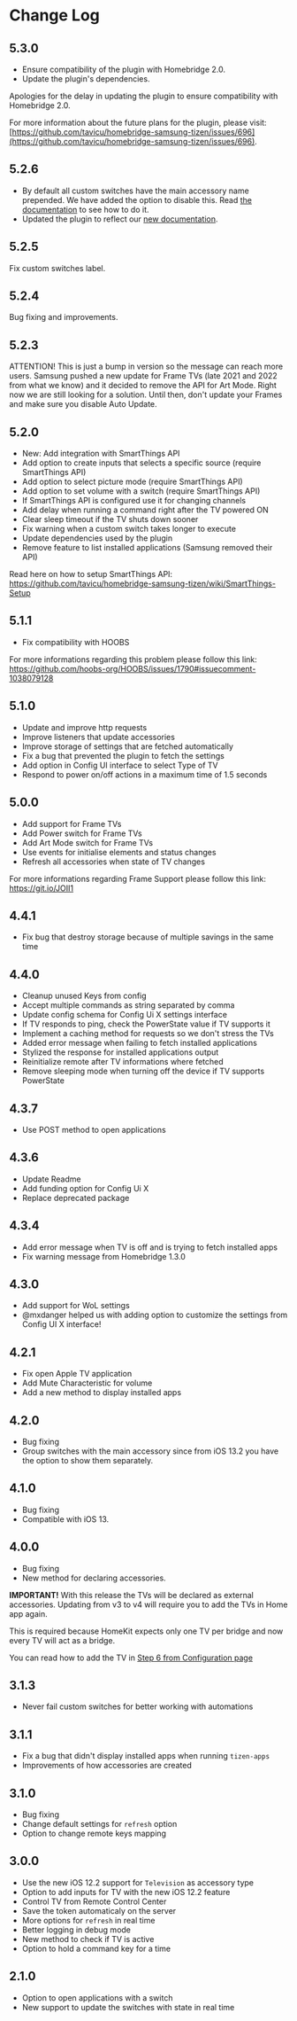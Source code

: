 # Change Log

## 5.3.0

* Ensure compatibility of the plugin with Homebridge 2.0.
* Update the plugin's dependencies.

Apologies for the delay in updating the plugin to ensure compatibility with Homebridge 2.0.

For more information about the future plans for the plugin, please visit: [https://github.com/tavicu/homebridge-samsung-tizen/issues/696](https://github.com/tavicu/homebridge-samsung-tizen/issues/696).

## 5.2.6

* By default all custom switches have the main accessory name prepended. We have added the option to disable this. Read [the documentation](https://tavicu.github.io/homebridge-samsung-tizen/configuration/device-settings.html#options) to see how to do it.
* Updated the plugin to reflect our [new documentation](https://tavicu.github.io/homebridge-samsung-tizen/).

## 5.2.5

Fix custom switches label.

## 5.2.4

Bug fixing and improvements.

## 5.2.3

ATTENTION! This is just a bump in version so the message can reach more users.
Samsung pushed a new update for Frame TVs (late 2021 and 2022 from what we know)
and it decided to remove the API for Art Mode.
Right now we are still looking for a solution.
Until then, don't update your Frames and make sure you disable Auto Update.

## 5.2.0

* New: Add integration with SmartThings API
* Add option to create inputs that selects a specific source (require SmartThings API)
* Add option to select picture mode (require SmartThings API)
* Add option to set volume with a switch (require SmartThings API)
* If SmartThings API is configured use it for changing channels
* Add delay when running a command right after the TV powered ON
* Clear sleep timeout if the TV shuts down sooner
* Fix warning when a custom switch takes longer to execute
* Update dependencies used by the plugin
* Remove feature to list installed applications (Samsung removed their API)

Read here on how to setup SmartThings API: https://github.com/tavicu/homebridge-samsung-tizen/wiki/SmartThings-Setup


## 5.1.1

* Fix compatibility with HOOBS

For more informations regarding this problem please follow this link: https://github.com/hoobs-org/HOOBS/issues/1790#issuecomment-1038079128

## 5.1.0

* Update and improve http requests
* Improve listeners that update accessories
* Improve storage of settings that are fetched automatically
* Fix a bug that prevented the plugin to fetch the settings
* Add option in Config UI interface to select Type of TV
* Respond to power on/off actions in a maximum time of 1.5 seconds

## 5.0.0

* Add support for Frame TVs
* Add Power switch for Frame TVs
* Add Art Mode switch for Frame TVs
* Use events for initialise elements and status changes
* Refresh all accessories when state of TV changes

For more informations regarding Frame Support please follow this link: https://git.io/JOII1


## 4.4.1

* Fix bug that destroy storage because of multiple savings in the same time

## 4.4.0

* Cleanup unused Keys from config
* Accept multiple commands as string separated by comma
* Update config schema for Config Ui X settings interface
* If TV responds to ping, check the PowerState value if TV supports it
* Implement a caching method for requests so we don't stress the TVs
* Added error message when failing to fetch installed applications
* Stylized the response for installed applications output
* Reinitialize remote after TV informations where fetched
* Remove sleeping mode when turning off the device if TV supports PowerState

## 4.3.7

* Use POST method to open applications

## 4.3.6

* Update Readme
* Add funding option for Config Ui X
* Replace deprecated package

## 4.3.4

* Add error message when TV is off and is trying to fetch installed apps
* Fix warning message from Homebridge 1.3.0

## 4.3.0

* Add support for WoL settings
* @mxdanger helped us with adding option to customize the settings from Config UI X interface!

## 4.2.1

* Fix open Apple TV application
* Add Mute Characteristic for volume
* Add a new method to display installed apps

## 4.2.0

* Bug fixing
* Group switches with the main accessory since from iOS 13.2 you have the option to show them separately.

## 4.1.0

* Bug fixing
* Compatible with iOS 13.

## 4.0.0

* Bug fixing
* New method for declaring accessories.

**IMPORTANT!** With this release the TVs will be declared as external accessories.
Updating from v3 to v4 will require you to add the TVs in Home app again.

This is required because HomeKit expects only one TV per bridge and now every TV will act as a bridge.

You can read how to add the TV in [Step 6 from Configuration page](https://github.com/tavicu/homebridge-samsung-tizen/wiki/Installation#6-adding-the-tv-to-home-app)

## 3.1.3

* Never fail custom switches for better working with automations

## 3.1.1

* Fix a bug that didn't display installed apps when running `tizen-apps`
* Improvements of how accessories are created

## 3.1.0

* Bug fixing
* Change default settings for `refresh` option
* Option to change remote keys mapping

## 3.0.0

* Use the new iOS 12.2 support for `Television` as accessory type
* Option to add inputs for TV with the new iOS 12.2 feature
* Control TV from Remote Control Center
* Save the token automaticaly on the server
* More options for `refresh` in real time
* Better logging in debug mode
* New method to check if TV is active
* Option to hold a command key for a time

## 2.1.0

* Option to open applications with a switch
* New support to update the switches with state in real time

